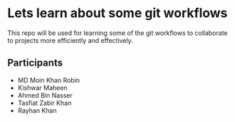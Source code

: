 # Lets learn about some git workflows

This repo will be used for learning some of the git workflows to collaborate to projects more efficiently and effectively.

## Participants

- MD Moin Khan Robin
- Kishwar Maheen
- Ahmed Bin Nasser
- Tasfiat Zabir Khan
- Rayhan Khan
  

